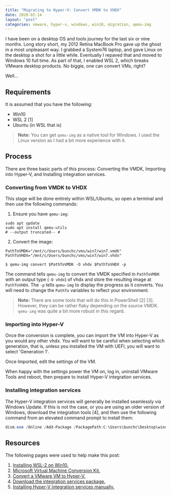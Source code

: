 ```yaml
---
title: "Migrating to Hyper-V: Convert VMDK to VHDX"
date: 2020-02-14
layout: "post"
categories: vmware, hyper-v, windows, win10, migration, qemu-img
---
```


I have been on a desktop OS and tools journey for the last six or nine months. Long story short, my 2012 Retina MacBook Pro gave up the ghost in a most unpleasant way. I grabbed a System76 laptop, and gave Linux on the desktop a shot for a little while. Eventually I repaved that and moved to Windows 10 full time. As part of that, I enabled WSL 2, which breaks VMware desktop products. No biggie, one can convert VMs, right?

Well...

## Requirements

It is assumed that you have the following:

* Win10
* WSL 2 [1]
* Ubuntu (in WSL that is)

> **Note:** You can get `qemu-img` as a native tool for Windows. I used the Linux version as I had a bit more experience with it.

## Process

There are three basic parts of this process: Converting the VMDK, Importing into Hyper-V, and Installing integration services.

### Converting from VMDK to VHDX

This stage will be done entirely within WSL/Ubuntu, so open a terminal and then use the following commands:

1. Ensure you have `qemu-img`:

```shell
sudo apt update
sudo apt install qemu-utils
# --output truncated-- #
```

2. Convert the image:

```shell
PathToVMDK="/mnt/c/Users/bunchc/vms/win7/win7.vmdk"
PathToVHDX="/mnt/c/Users/bunchc/vms/win7/win7.vhdx"

$ qemu-img convert $PathToVMDK -O vhdx $PathToVHDX -p
```

The command tells `qemu-img` to convert the VMDK specified in `PathToVMDK` with an output type (`-O vhdx`) of vhdx and store the resulting image at `PathToVHDX`. The `-p` tells `qemu-img` to display the progress as it converts. You will need to change the `PathTo` variables to reflect your environment.

> **Note:** There are some tools that will do this in PowerShell [2] [3]. However, they can be rather flaky depending on the source VMDK. `qemu-img` was quite a bit more robust in this regard.

### Importing into Hyper-V

Once the conversion is complete, you can import the VM into Hyper-V as you would any other vhdx. You will want to be careful when selecting which generation, that is, unless you installed the VM with UEFI, you will want to select 'Generation 1'.

Once Imported, edit the settings of the VM.

When happy with the settings power the VM on, log in, uninstall VMware Tools and reboot, then prepare to install Hyper-V integration services.

### Installing integration services

The Hyper-V integration services will generally be installed seamlessly via Windows Update. If this is not the case, or you are using an older version of Windows, download the integration tools [4], and then use the following command from an elevated command prompt to install them:

```powershell
dism.exe /Online /Add-Package /PackagePath:C:\Users\bunchc\Desktop\windows6.x-hypervintegrationservices-x86.cab
```

## Resources

The following pages were used to help make this post:

1. [Installing WSL-2 on Win10.](https://docs.microsoft.com/en-us/windows/wsl/wsl2-install)
2. [Microsoft Virtual Machine Conversion Kit.](https://www.microsoft.com/en-us/download/details.aspx?id=42497)
3. [Convert a VMware VM to Hyper-V.](https://lazyadmin.nl/it/convert-a-vmware-vmdk-to-hyper-v-vhd/)
4. [Download the integration services package.](https://support.microsoft.com/en-us/help/3063109/hyper-v-integration-components-update-for-windows-virtual-machines)
5. [Installing Hyper-V integration services manually.](https://blogs.technet.microsoft.com/virtualization/2015/07/24/integration-components-available-for-virtual-machines-not-connected-to-windows-update/)
